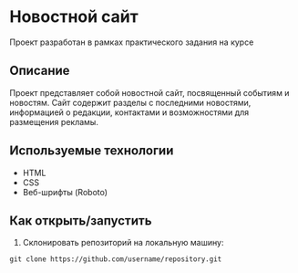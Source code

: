 # Новостной сайт

Проект разработан в рамках практического задания на курсе

## Описание

Проект представляет собой новостной сайт, посвященный событиям и новостям. Сайт содержит разделы с последними новостями, информацией о редакции, контактами и возможностями для размещения рекламы.

## Используемые технологии

- HTML
- CSS
- Веб-шрифты (Roboto)

## Как открыть/запустить

1. Склонировать репозиторий на локальную машину:
```bash-
git clone https://github.com/username/repository.git
```

